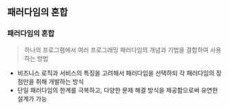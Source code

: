 ## 패러다임의 혼합

### 패러다임의 혼합
> 하나의 프로그램에서 여러 프로그래밍 패러다임의 개념과 기법을 결합하여 사용하는 방법
- 비즈니스 로직과 서비스의 특징을 고려해서 패러다임을 선택하되 각 패러다임의 장점만을 취해 개발하는 방식
- 단일 패러다임의 한계를 극복하고, 다양한 문제 해결 방식을 제공함으로써 유연한 설계가 가능
